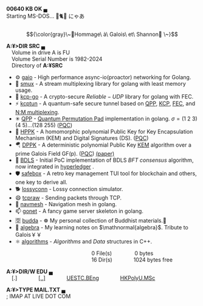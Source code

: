 **00640 KB OK** &lhblk;\
Starting MS-DOS... 👋🐈😻 にゃあ \
&emsp;&emsp;&emsp;&emsp;&emsp;&emsp;&emsp;&emsp;&emsp;&emsp;&emsp;&emsp;&emsp;&emsp;&emsp;&emsp; $${\color{gray}\~🌹Hommage\ à\ Galois\ et\ Shannon🌹 \~}$$

**A:¥>DIR SRC** &lhblk;\
&emsp;Volume in drive A is FU \
&emsp;Volume Serial Number is 1982-2024 \
&emsp;Directory of **A:¥SRC**
 
- ⚙️ [gaio](https://github.com/xtaci/gaio) - High performance async-io(proactor) networking for Golang.
- 💬 [smux](https://github.com/xtaci/smux) - A stream multiplexing library for golang with least memory usage.
- 👯 [kcp-go](https://github.com/xtaci/kcp-go) - A crypto-secure $Reliable-UDP$ library for golang with FEC.
- ⚡ [kcptun](https://github.com/xtaci/kcptun) - A quantum-safe secure tunnel based on [QPP](https://epjquantumtechnology.springeropen.com/articles/10.1140/epjqt/s40507-022-00145-y), [KCP](https://github.com/xtaci/kcp-go), [FEC](https://en.wikipedia.org/wiki/Reed%E2%80%93Solomon_error_correction), and [N:M multiplexing](https://github.com/xtaci/smux). 
- ✳ [QPP](https://github.com/xtaci/qpp) - [Quantum Permutation Pad](https://link.springer.com/article/10.1007/s11128-022-03557-y) implementation in golang. $\sigma = (1\ 2\ 3)(4\ 5)...(128\ 255)$ ([PQC](https://en.wikipedia.org/wiki/Post-quantum_cryptography))
- 🐇 [HPPK](https://github.com/xtaci/hppk) - A homomorphic polynomial Public Key for Key Encapsulation Mechanism (KEM) and Digital Signatures (DS). ([PQC](https://en.wikipedia.org/wiki/Post-quantum_cryptography))
- 🪂 [DPPK](https://github.com/xtaci/dppk) - A deterministic polynomial Public Key [KEM](https://en.wikipedia.org/wiki/Key_encapsulation_mechanism) algorithm over a prime Galois Field GF(p). ([PQC](https://en.wikipedia.org/wiki/Post-quantum_cryptography)) [(paper)](https://www.researchgate.net/profile/Randy-Kuang/publication/358101087_A_Deterministic_Polynomial_Public_Key_Algorithm_over_a_Prime_Galois_Field_GFp/links/61f95ff44393577abe055af7/A-Deterministic-Polynomial-Public-Key-Algorithm-over-a-Prime-Galois-Field-GFp.pdf)
- 🤝 [BDLS](https://github.com/xtaci/bdls) - Initial PoC implementation of BDLS $BFT$ $consensus$ algorithm, now integrated in [hyperledger](https://github.com/hyperledger-labs/bdls) .
- 🛡️ [safebox](https://github.com/xtaci/safebox) - A retro key management TUI tool for blockchain and others, one key to derive all.
- 🐕 [lossyconn](https://github.com/xtaci/lossyconn) - Lossy connection simulator.
- 😄 [tcpraw](https://github.com/xtaci/tcpraw) - Sending packets through TCP.
- 🤖 [navmesh](https://github.com/xtaci/navmesh) - Navigation mesh in golang.
- 📫 [gonet](https://github.com/xtaci/gonet) - A fancy game server skeleton in golang.
- 🈳️ [budda](https://github.com/xtaci/buddha) - ☸️ My personal collection of Buddhist materials.📿 
- 📐 [algebra](https://github.com/xtaci/algebra) - My learning notes on $\mathnormal{algebra}$. Tribute to Galois￥￥
- ⚛️ [algorithms](https://github.com/xtaci/algorithms) - $Algorithms$ and $Data$ structures in C++.

&emsp;&emsp;&emsp;&emsp;&emsp;&emsp;&emsp;&emsp;&emsp;&emsp;&emsp;&emsp;&emsp;&emsp;&emsp;&emsp;0 File(s)&emsp;&emsp;&emsp;&emsp;&nbsp;0 bytes\
&emsp;&emsp;&emsp;&emsp;&emsp;&emsp;&emsp;&emsp;&emsp;&emsp;&emsp;&emsp;&emsp;&emsp;&emsp;&emsp;16 Dir(s)&emsp;&emsp;&emsp;&emsp;1024 bytes free

**A:¥>DIR/W EDU** &lhblk; \
&emsp;[.]&emsp;&emsp;&emsp;&emsp;[[..]](https://github.com/xtaci/xtaci/issues/1)&emsp;&emsp;&emsp;&emsp;[UESTC.BEng](https://www.uestc.edu.cn/)&emsp;&emsp;&emsp;&emsp;[HKPolyU.MSc](https://www.polyu.edu.hk/)

**A:¥>TYPE MAIL.TXT** &lhblk; \
; IMAP AT LIVE DOT COM 
